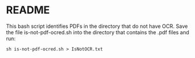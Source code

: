 # README

This bash script identifies PDFs in the directory that do not have OCR.
Save the file is-not-pdf-ocred.sh into the directory that contains the .pdf files and run:

```sh is-not-pdf-ocred.sh > IsNotOCR.txt```
